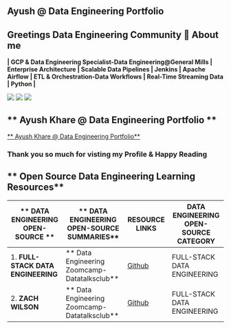 ## Ayush @ Data Engineering Portfolio ##

## Greetings Data Engineering Community 👋 About me 

**| GCP & Data Engineering Specialist-Data Engineering@General Mills | Enterprise Architecture | Scalable Data Pipelines | Jenkins | Apache Airflow | ETL & Orchestration-Data Workflows | Real-Time Streaming Data | Python |**

[<img src="https://img.shields.io/badge/LinkedIn-0077B5?style=for-the-badge&logo=linkedin&logoColor=white">](<https://www.linkedin.com/in/ayushraikhare/>)
[<img src="https://img.shields.io/badge/Twitter-1DA1F2?style=for-the-badge&logo=twitter&logoColor=white">](<https://twitter.com/AditiKh32506701/>)
[<img src="https://img.shields.io/badge/Gmail-D14836?style=for-the-badge&logo=gmail&logoColor=white">](<ayushraikhare@gmail.com>)

## ** Ayush Khare @ Data Engineering Portfolio ** ##

<a href="https://github.com/AyushRaiKhare/Ayush_Khare_Data_Engineering_Portfolio" class="button icon search"> ** Ayush Khare @ Data Engineering Portfolio** </a> 

### Thank you so much for visting my Profile & Happy Reading ###

## ** Open Source Data Engineering Learning Resources** ##

|      ** DATA ENGINEERING OPEN-SOURCE **    |     ** DATA ENGINEERING OPEN-SOURCE SUMMARIES**     |    **RESOURCE LINKS**   |    **DATA ENGINEERING OPEN-SOURCE CATEGORY** | 
| --------------------------------------------------------------------------------------------------------- | ---------------------------------------------------------------------------------------------------------------| ----------------------------------------------------------------------- | --------------------------------------------------------------------- | 
| 1. **FULL-STACK DATA ENGINEERING** | ** Data Engineering Zoomcamp-Datatalksclub** |[Github](https://github.com/DataTalksClub/data-engineering-zoomcamp/) | FULL-STACK DATA ENGINEERING | 
| 2. **ZACH WILSON** | ** Data Engineering Zoomcamp-Datatalksclub** |[Github](https://github.com/EcZachly/) | FULL-STACK DATA ENGINEERING | 





